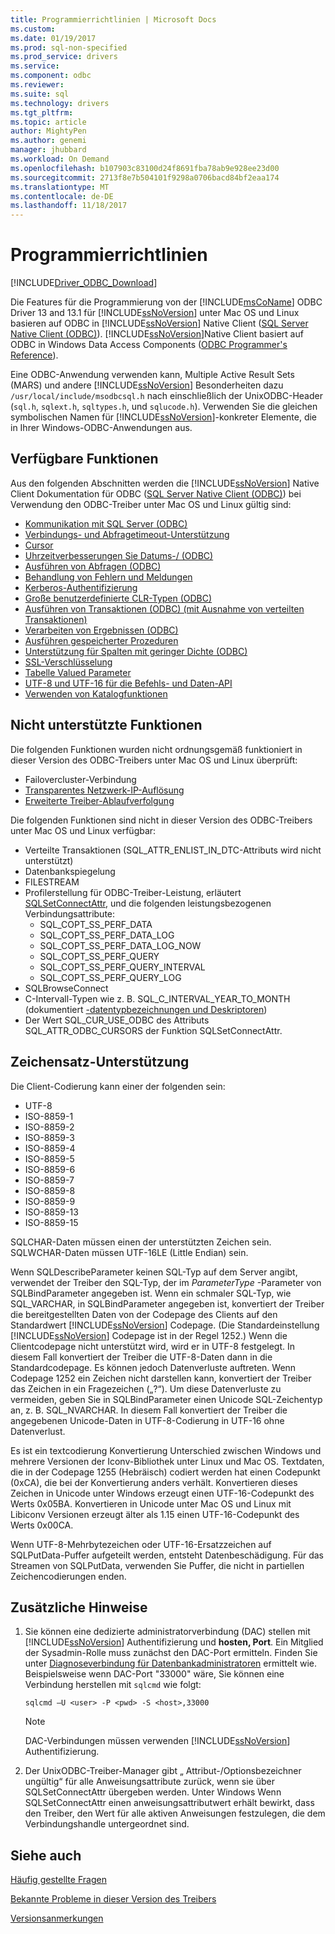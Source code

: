 ```yaml
---
title: Programmierrichtlinien | Microsoft Docs
ms.custom: 
ms.date: 01/19/2017
ms.prod: sql-non-specified
ms.prod_service: drivers
ms.service: 
ms.component: odbc
ms.reviewer: 
ms.suite: sql
ms.technology: drivers
ms.tgt_pltfrm: 
ms.topic: article
author: MightyPen
ms.author: genemi
manager: jhubbard
ms.workload: On Demand
ms.openlocfilehash: b107903c83100d24f8691fba78ab9e928ee23d00
ms.sourcegitcommit: 2713f8e7b504101f9298a0706bacd84bf2eaa174
ms.translationtype: MT
ms.contentlocale: de-DE
ms.lasthandoff: 11/18/2017
---
```

# <a name="programming-guidelines"></a>Programmierrichtlinien

[!INCLUDE[Driver_ODBC_Download](../../../includes/driver_odbc_download.md)]

Die Features für die Programmierung von der [!INCLUDE[msCoName](../../../includes/msconame_md.md)] ODBC Driver 13 and 13.1 für [!INCLUDE[ssNoVersion](../../../includes/ssnoversion_md.md)] unter Mac OS und Linux basieren auf ODBC in [!INCLUDE[ssNoVersion](../../../includes/ssnoversion_md.md)] Native Client ([SQL Server Native Client (ODBC)](http://go.microsoft.com/fwlink/?LinkID=134151)). [!INCLUDE[ssNoVersion](../../../includes/ssnoversion_md.md)]Native Client basiert auf ODBC in Windows Data Access Components ([ODBC Programmer's Reference](http://go.microsoft.com/fwlink/?LinkID=45250)).  

Eine ODBC-Anwendung verwenden kann, Multiple Active Result Sets (MARS) und andere [!INCLUDE[ssNoVersion](../../../includes/ssnoversion_md.md)] Besonderheiten dazu `/usr/local/include/msodbcsql.h` nach einschließlich der UnixODBC-Header (`sql.h`, `sqlext.h`, `sqltypes.h`, und `sqlucode.h`). Verwenden Sie die gleichen symbolischen Namen für [!INCLUDE[ssNoVersion](../../../includes/ssnoversion_md.md)]-konkreter Elemente, die in Ihrer Windows-ODBC-Anwendungen aus.  

## <a name="available-features"></a>Verfügbare Funktionen  
Aus den folgenden Abschnitten werden die [!INCLUDE[ssNoVersion](../../../includes/ssnoversion_md.md)] Native Client Dokumentation für ODBC ([SQL Server Native Client (ODBC)](http://go.microsoft.com/fwlink/?LinkID=134151)) bei Verwendung den ODBC-Treiber unter Mac OS und Linux gültig sind:  

-   [Kommunikation mit SQL Server (ODBC)](http://msdn.microsoft.com/library/ms131692.aspx)  
-   [Verbindungs- und Abfragetimeout-Unterstützung](http://msdn.microsoft.com/library/ms130822.aspx)  
-   [Cursor](http://msdn.microsoft.com/library/ms130794(SQL.110).aspx)  
-   [Uhrzeitverbesserungen Sie Datums-/ (ODBC)](http://msdn.microsoft.com/library/bb677319.aspx)  
-   [Ausführen von Abfragen (ODBC)](http://msdn.microsoft.com/library/ms131677.aspx)  
-   [Behandlung von Fehlern und Meldungen](http://msdn.microsoft.com/library/ms131289.aspx)  
-   [Kerberos-Authentifizierung](http://msdn.microsoft.com/library/cc280459.aspx)  
-   [Große benutzerdefinierte CLR-Typen (ODBC)](http://msdn.microsoft.com/library/bb677316.aspx)  
-   [Ausführen von Transaktionen (ODBC) (mit Ausnahme von verteilten Transaktionen)](http://msdn.microsoft.com/library/ms131706.aspx)  
-   [Verarbeiten von Ergebnissen (ODBC)](http://msdn.microsoft.com/library/ms130812.aspx)  
-   [Ausführen gespeicherter Prozeduren](http://msdn.microsoft.com/library/ms131440.aspx)
-   [Unterstützung für Spalten mit geringer Dichte (ODBC)](http://msdn.microsoft.com/library/cc280357.aspx)
-   [SSL-Verschlüsselung](http://msdn.microsoft.com/library/ms131691.aspx)
-   [Tabelle Valued Parameter](https://docs.microsoft.com/en-us/sql/relational-databases/native-client-odbc-table-valued-parameters/table-valued-parameters-odbc)
-   [UTF-8 und UTF-16 für die Befehls- und Daten-API](http://msdn.microsoft.com/library/ff878241.aspx)
-   [Verwenden von Katalogfunktionen](http://msdn.microsoft.com/library/ms131490.aspx)  

## <a name="unsupported-features"></a>Nicht unterstützte Funktionen

Die folgenden Funktionen wurden nicht ordnungsgemäß funktioniert in dieser Version des ODBC-Treibers unter Mac OS und Linux überprüft:

-   Failovercluster-Verbindung
-   [Transparentes Netzwerk-IP-Auflösung](https://docs.microsoft.com/en-us/sql/connect/odbc/linux/using-transparent-network-ip-resolution)
-   [Erweiterte Treiber-Ablaufverfolgung](https://blogs.msdn.microsoft.com/mattn/2012/05/15/enabling-advanced-driver-tracing-for-the-sql-native-client-odbc-drivers/)

Die folgenden Funktionen sind nicht in dieser Version des ODBC-Treibers unter Mac OS und Linux verfügbar: 

-   Verteilte Transaktionen (SQL_ATTR_ENLIST_IN_DTC-Attributs wird nicht unterstützt)  
-   Datenbankspiegelung  
-   FILESTREAM  
-   Profilerstellung für ODBC-Treiber-Leistung, erläutert [SQLSetConnectAttr](http://go.microsoft.com/fwlink/?LinkId=234099), und die folgenden leistungsbezogenen Verbindungsattribute:  
    -   SQL_COPT_SS_PERF_DATA  
    -   SQL_COPT_SS_PERF_DATA_LOG  
    -   SQL_COPT_SS_PERF_DATA_LOG_NOW  
    -   SQL_COPT_SS_PERF_QUERY  
    -   SQL_COPT_SS_PERF_QUERY_INTERVAL  
    -   SQL_COPT_SS_PERF_QUERY_LOG  
-   SQLBrowseConnect  
-   C-Intervall-Typen wie z. B. SQL_C_INTERVAL_YEAR_TO_MONTH (dokumentiert [-datentypbezeichnungen und Deskriptoren](http://msdn.microsoft.com/library/ms716351(VS.85).aspx))
-   Der Wert SQL_CUR_USE_ODBC des Attributs SQL_ATTR_ODBC_CURSORS der Funktion SQLSetConnectAttr.

## <a name="character-set-support"></a>Zeichensatz-Unterstützung

Die Client-Codierung kann einer der folgenden sein:
  -  UTF-8
  -  ISO-8859-1
  -  ISO-8859-2
  -  ISO-8859-3
  -  ISO-8859-4
  -  ISO-8859-5
  -  ISO-8859-6
  -  ISO-8859-7
  -  ISO-8859-8
  -  ISO-8859-9
  -  ISO-8859-13
  -  ISO-8859-15
  
SQLCHAR-Daten müssen einen der unterstützten Zeichen sein. SQLWCHAR-Daten müssen UTF-16LE (Little Endian) sein.  

Wenn SQLDescribeParameter keinen SQL-Typ auf dem Server angibt, verwendet der Treiber den SQL-Typ, der im *ParameterType* -Parameter von SQLBindParameter angegeben ist. Wenn ein schmaler SQL-Typ, wie SQL_VARCHAR, in SQLBindParameter angegeben ist, konvertiert der Treiber die bereitgestellten Daten von der Codepage des Clients auf den Standardwert [!INCLUDE[ssNoVersion](../../../includes/ssnoversion_md.md)] Codepage. (Die Standardeinstellung [!INCLUDE[ssNoVersion](../../../includes/ssnoversion_md.md)] Codepage ist in der Regel 1252.) Wenn die Clientcodepage nicht unterstützt wird, wird er in UTF-8 festgelegt. In diesem Fall konvertiert der Treiber die UTF-8-Daten dann in die Standardcodepage. Es können jedoch Datenverluste auftreten. Wenn Codepage 1252 ein Zeichen nicht darstellen kann, konvertiert der Treiber das Zeichen in ein Fragezeichen („?“). Um diese Datenverluste zu vermeiden, geben Sie in SQLBindParameter einen Unicode SQL-Zeichentyp an, z. B. SQL_NVARCHAR. In diesem Fall konvertiert der Treiber die angegebenen Unicode-Daten in UTF-8-Codierung in UTF-16 ohne Datenverlust.

Es ist ein textcodierung Konvertierung Unterschied zwischen Windows und mehrere Versionen der Iconv-Bibliothek unter Linux und Mac OS. Textdaten, die in der Codepage 1255 (Hebräisch) codiert werden hat einen Codepunkt (0xCA), die bei der Konvertierung anders verhält. Konvertieren dieses Zeichen in Unicode unter Windows erzeugt einen UTF-16-Codepunkt des Werts 0x05BA. Konvertieren in Unicode unter Mac OS und Linux mit Libiconv Versionen erzeugt älter als 1.15 einen UTF-16-Codepunkt des Werts 0x00CA.

Wenn UTF-8-Mehrbytezeichen oder UTF-16-Ersatzzeichen auf SQLPutData-Puffer aufgeteilt werden, entsteht Datenbeschädigung. Für das Streamen von SQLPutData, verwenden Sie Puffer, die nicht in partiellen Zeichencodierungen enden.  

## <a name="additional-notes"></a>Zusätzliche Hinweise  

1.  Sie können eine dedizierte administratorverbindung (DAC) stellen mit [!INCLUDE[ssNoVersion](../../../includes/ssnoversion_md.md)] Authentifizierung und **hosten, Port**. Ein Mitglied der Sysadmin-Rolle muss zunächst den DAC-Port ermitteln. Finden Sie unter [Diagnoseverbindung für Datenbankadministratoren](https://docs.microsoft.com/en-us/sql/database-engine/configure-windows/diagnostic-connection-for-database-administrators#dac-port) ermittelt wie. Beispielsweise wenn DAC-Port "33000" wäre, Sie können eine Verbindung herstellen mit `sqlcmd` wie folgt:  

    ```
    sqlcmd –U <user> -P <pwd> -S <host>,33000
    ```

    > [!NOTE]  
    > DAC-Verbindungen müssen verwenden [!INCLUDE[ssNoVersion](../../../includes/ssnoversion_md.md)] Authentifizierung.  
    
2.  Der UnixODBC-Treiber-Manager gibt „ Attribut-/Optionsbezeichner ungültig“ für alle Anweisungsattribute zurück, wenn sie über SQLSetConnectAttr übergeben werden. Unter Windows Wenn SQLSetConnectAttr einen anweisungsattributwert erhält bewirkt, dass den Treiber, den Wert für alle aktiven Anweisungen festzulegen, die dem Verbindungshandle untergeordnet sind.  

## <a name="see-also"></a>Siehe auch  
[Häufig gestellte Fragen](../../../connect/odbc/linux-mac/frequently-asked-questions-faq-for-odbc-linux.md)

[Bekannte Probleme in dieser Version des Treibers](../../../connect/odbc/linux-mac/known-issues-in-this-version-of-the-driver.md)

[Versionsanmerkungen](../../../connect/odbc/linux-mac/release-notes.md)
